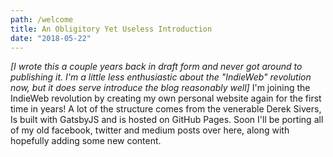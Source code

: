 ```yaml
---
path: /welcome
title: An Obligitory Yet Useless Introduction
date: "2018-05-22"
---
```

*[I wrote this a couple years back in draft form and never got around to publishing it. I'm a little less enthusiastic about the "IndieWeb" revolution now, but it does serve  introduce the blog reasonably well]*
I'm joining the IndieWeb revolution by creating my own personal website again for the first time in
years! A lot of the structure comes from the venerable Derek Sivers, Is built with GatsbyJS and is
hosted on GitHub Pages.  Soon I'll be porting all of my old facebook, twitter and medium posts over
here, along with hopefully adding some new content.

